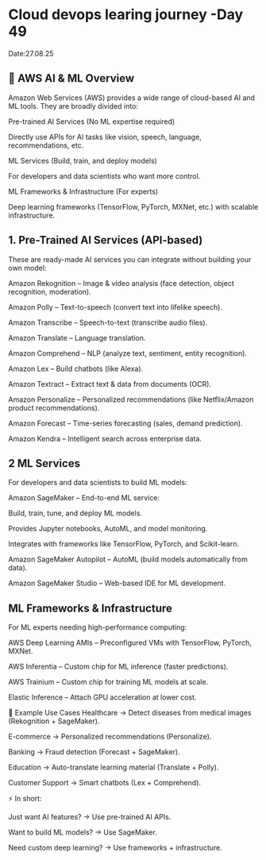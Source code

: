 # Cloud devops learing journey -Day 49
Date:27.08.25

## 🔹 AWS AI & ML Overview

Amazon Web Services (AWS) provides a wide range of cloud-based AI and ML tools. They are broadly divided into:

Pre-trained AI Services (No ML expertise required)

Directly use APIs for AI tasks like vision, speech, language, recommendations, etc.

ML Services (Build, train, and deploy models)

For developers and data scientists who want more control.

ML Frameworks & Infrastructure (For experts)

Deep learning frameworks (TensorFlow, PyTorch, MXNet, etc.) with scalable infrastructure.

##  1. Pre-Trained AI Services (API-based)
These are ready-made AI services you can integrate without building your own model:

Amazon Rekognition – Image & video analysis (face detection, object recognition, moderation).

Amazon Polly – Text-to-speech (convert text into lifelike speech).

Amazon Transcribe – Speech-to-text (transcribe audio files).

Amazon Translate – Language translation.

Amazon Comprehend – NLP (analyze text, sentiment, entity recognition).

Amazon Lex – Build chatbots (like Alexa).

Amazon Textract – Extract text & data from documents (OCR).

Amazon Personalize – Personalized recommendations (like Netflix/Amazon product recommendations).

Amazon Forecast – Time-series forecasting (sales, demand prediction).

Amazon Kendra – Intelligent search across enterprise data.

## 2 ML Services
For developers and data scientists to build ML models:

Amazon SageMaker – End-to-end ML service:

Build, train, tune, and deploy ML models.

Provides Jupyter notebooks, AutoML, and model monitoring.

Integrates with frameworks like TensorFlow, PyTorch, and Scikit-learn.

Amazon SageMaker Autopilot – AutoML (build models automatically from data).

Amazon SageMaker Studio – Web-based IDE for ML development.


 ##  ML Frameworks & Infrastructure
For ML experts needing high-performance computing:

AWS Deep Learning AMIs – Preconfigured VMs with TensorFlow, PyTorch, MXNet.

AWS Inferentia – Custom chip for ML inference (faster predictions).

AWS Trainium – Custom chip for training ML models at scale.

Elastic Inference – Attach GPU acceleration at lower cost.

🔹 Example Use Cases
Healthcare → Detect diseases from medical images (Rekognition + SageMaker).

E-commerce → Personalized recommendations (Personalize).

Banking → Fraud detection (Forecast + SageMaker).

Education → Auto-translate learning material (Translate + Polly).

Customer Support → Smart chatbots (Lex + Comprehend).

⚡ In short:

Just want AI features? → Use pre-trained AI APIs.

Want to build ML models? → Use SageMaker.

Need custom deep learning? → Use frameworks + infrastructure.